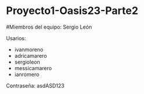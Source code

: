 # Proyecto1-Oasis23-Parte2

#Miembros del equipo: Sergio León

Usarios: 
- ivanmoreno
- adricamarero
- sergioleon
- messicamarero
- ianromero

Contraseña:
asdASD123
